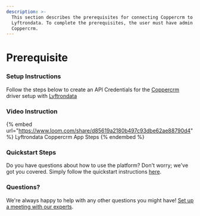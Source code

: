 ```yaml
---
description: >-
  This section describes the prerequisites for connecting Coppercrm to
  Lyftrondata. To complete the prerequisites, the user must have admin access to
  Coppercrm.
---
```


# Prerequisite

<mark style="color:blue;"></mark>

### Setup Instructions

Follow the steps below to create an API Credentials for the [Coppercrm](https://www.lyftrondata.com/integration/sales-analytics/copper/) driver setup with [Lyftrondata](https://www.lyftrondata.com)

### Video Instruction

{% embed url="https://www.loom.com/share/d85619a2180b497c93dbe62ae88790d4" %}
Lyftrondata Coppercrm App Steps
{% endembed %}

### Quickstart Steps

Do you have questions about how to use the platform? Don't worry; we've got you covered. Simply follow the quickstart instructions [here](README.md).

### Questions? <a href="#questions" id="questions"></a>

We're always happy to help with any other questions you might have! [Set up a meeting with our experts](https://www.lyftrondata.com/book-a-meeting/).

